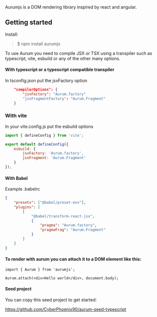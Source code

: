 Aurumjs is a DOM rendering library inspired by react and angular.

## Getting started

Install:

> $ npm install aurumjs

To use Aurum you need to compile JSX or TSX using a transpiler such as typescript, vite, esbuild or any of the other many options.

#### With typescript or a typescript compatible transpiler

In tsconfig.json put the jsxFactory option

```json
    "compilerOptions": {
        "jsxFactory": "Aurum.factory"
        "jsxFragmentFactory": "Aurum.Fragment"
    }
```

### With vite

In your vite.config.js put the esbuild options

```javascript
import { defineConfig } from 'vite';

export default defineConfig({
    esbuild: {
        jsxFactory: 'Aurum.factory',
        jsxFragment: 'Aurum.Fragment'
    }
});
```

#### With Babel

Example .babelrc

```json
{
    "presets": ["@babel/preset-env"],
    "plugins": [
        [
            "@babel/transform-react-jsx",
            {
                "pragma": "Aurum.factory",
                "pragmaFrag": "Aurum.Fragment"
            }
        ]
    ]
}
```

#### To render with aurum you can attach it to a DOM element like this:

```tsx
import { Aurum } from 'aurumjs';

Aurum.attach(<div>Hello world</div>, document.body);
```

#### Seed project

You can copy this seed project to get started:

https://github.com/CyberPhoenix90/aurum-seed-typescript
